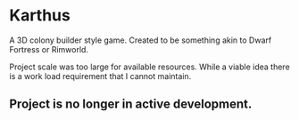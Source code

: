 # Karthus

A 3D colony builder style game.  Created to be something akin to Dwarf Fortress or Rimworld.

Project scale was too large for available resources.  While a viable idea there is a work load requirement that I cannot maintain.

## Project is no longer in active development.
